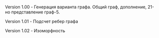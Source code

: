 Version 1.00 - Генерация варианта графа. Общий граф, дополнение, 21-но представление граф-5.

Version 1.01 - Подсчет ребер графа

Version 1.02 - Изоморфность